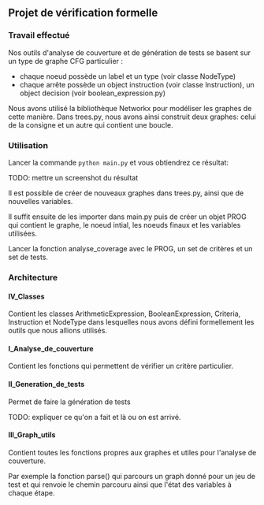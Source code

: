 ## Projet de vérification formelle

### Travail effectué
Nos outils d'analyse de couverture et de génération de tests se basent sur un type de graphe CFG particulier :
* chaque noeud possède un label et un type (voir classe NodeType)
* chaque arrête possède un object instruction (voir classe Instruction), un object decision (voir boolean_expression.py)

Nous avons utilisé la bibliothèque Networkx pour modéliser les graphes de cette manière.
Dans trees.py, nous avons ainsi construit deux graphes: celui de la consigne et un autre qui contient une boucle.

### Utilisation

Lancer la commande ```python main.py``` et vous obtiendrez ce résultat:

TODO: mettre un screenshot du résultat

Il est possible de créer de nouveaux graphes dans trees.py, ainsi que de nouvelles variables.

Il suffit ensuite de les importer dans main.py puis de créer un objet PROG qui contient le graphe, le noeud intial, les noeuds finaux et les variables utilisées.

Lancer la fonction analyse_coverage avec le PROG, un set de critères et un set de tests.


### Architecture

#### IV_Classes

Contient les classes ArithmeticExpression, BooleanExpression, Criteria, Instruction et NodeType dans lesquelles nous avons défini formellement les outils que nous allions utilisés.

#### I_Analyse_de_couverture

Contient les fonctions qui permettent de vérifier un critère particulier.

#### II_Generation_de_tests

Permet de faire la génération de tests

TODO: expliquer ce qu'on a fait et là ou on est arrivé.


#### III_Graph_utils

Contient toutes les fonctions propres aux graphes et utiles pour l'analyse de couverture.

Par exemple la fonction parse() qui parcours un graph donné pour un jeu de test et qui renvoie le chemin parcouru ainsi que l'état des variables à chaque étape.



